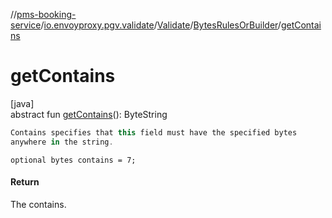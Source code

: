 //[pms-booking-service](../../../../index.md)/[io.envoyproxy.pgv.validate](../../index.md)/[Validate](../index.md)/[BytesRulesOrBuilder](index.md)/[getContains](get-contains.md)

# getContains

[java]\
abstract fun [getContains](get-contains.md)(): ByteString

```kotlin
Contains specifies that this field must have the specified bytes
anywhere in the string.

```
`optional bytes contains = 7;`

#### Return

The contains.